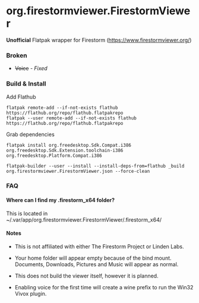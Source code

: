 # org.firestormviewer.FirestormViewer

**Unofficial** Flatpak wrapper for Firestorm (https://www.firestormviewer.org/)

### Broken
* ~~Voice~~ *- Fixed*

### Build & Install
Add Flathub
```shell
flatpak remote-add --if-not-exists flathub https://flathub.org/repo/flathub.flatpakrepo
flatpak --user remote-add --if-not-exists flathub https://flathub.org/repo/flathub.flatpakrepo
```
Grab dependencies
```shell
flatpak install org.freedesktop.Sdk.Compat.i386 org.freedesktop.Sdk.Extension.toolchain-i386 org.freedesktop.Platform.Compat.i386
```

```shell
flatpak-builder --user --install --install-deps-from=flathub _build org.firestormviewer.FirestormViewer.json --force-clean
```

### FAQ

#### Where can I find my .firestorm_x64 folder?

This is located in ~/.var/app/org.firestormviewer.FirestormViewer/.firestorm_x64/


#### Notes
* This is not affiliated with either The Firestorm Project or Linden Labs.

* Your home folder will appear empty because of the bind mount. Documents, Downloads, Pictures and Music will appear as normal.

* This does not build the viewer itself, however it is planned.

* Enabling voice for the first time will create a wine prefix to run the Win32 Vivox plugin.
